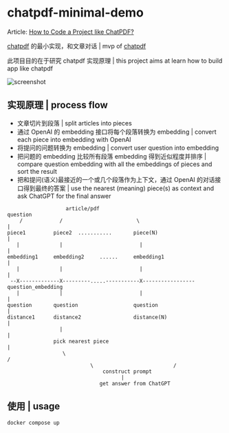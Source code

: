 # chatpdf-minimal-demo

Article: [How to Code a Project like ChatPDF?](https://postor.medium.com/how-to-code-a-project-like-chatpdf-e40441cb4168)

[chatpdf](https://www.chatpdf.com/) 的最小实现，和文章对话 | mvp of [chatpdf](https://www.chatpdf.com/)

此项目目的在于研究 chatpdf 实现原理 | this project aims at learn how to build app like chatpdf

![screenshot](./screenshoot.png)

## 实现原理 | process flow

- 文章切片到段落 | split articles into pieces
- 通过 OpenAI 的 embedding 接口将每个段落转换为 embedding | convert each piece into embedding with OpenAI
- 将提问的问题转换为 embedding | convert user question into embedding
- 把问题的 embedding 比较所有段落 embedding 得到近似程度并排序 | compare question embedding with all the embeddings of pieces and sort the result
- 把和提问(语义)最接近的一个或几个段落作为上下文，通过 OpenAI 的对话接口得到最终的答案 | use the nearest (meaning) piece(s) as context and ask ChatGPT for the final answer

```
                   article/pdf                                    question
    /            /                        \                           |
piece1         piece2  ...........       piece(N)                     |
   |             |                         |                          |
embedding1     embedding2     ......     embedding1                   |
   |             |                         |                          |
 --X-------------X---------.....-----------X-----------------   question_embedding  
   |             |                         |                          |
question       question                  question                     |
distance1      distance2                 distance(N)                  |
                 |                                                    |
               pick nearest piece                                     |
                  \                                                   /
                           \                          /
                               construct prompt
                                     |
                              get answer from ChatGPT
```

## 使用 | usage

```
docker compose up
```
